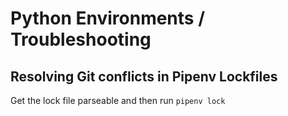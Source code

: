 # Python Environments / Troubleshooting

## Resolving Git conflicts in Pipenv Lockfiles

Get the lock file parseable and then run `pipenv lock`
